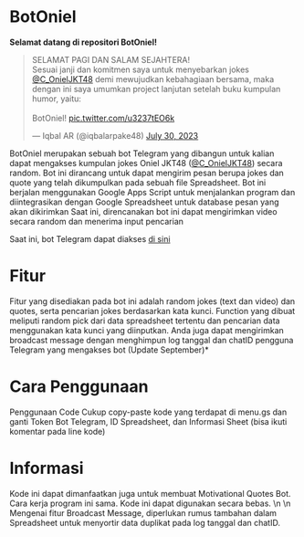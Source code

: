 # BotOniel
**Selamat datang di repositori BotOniel!**

<blockquote class="twitter-tweet" data-dnt="true" align="left"><p lang="in" dir="ltr">SELAMAT PAGI DAN SALAM SEJAHTERA!<br>Sesuai janji dan komitmen saya untuk menyebarkan jokes <a href="https://twitter.com/C_OnielJKT48?ref_src=twsrc%5Etfw">@C_OnielJKT48</a> demi mewujudkan kebahagiaan bersama, maka dengan ini saya umumkan project lanjutan setelah buku kumpulan humor, yaitu:<br><br>BotOniel! <a href="https://t.co/u3237tEO6k">pic.twitter.com/u3237tEO6k</a></p>&mdash; Iqbal AR (@iqbalarpake48) <a href="https://twitter.com/iqbalarpake48/status/1685486897542676480?ref_src=twsrc%5Etfw">July 30, 2023</a></blockquote>

BotOniel merupakan sebuah bot Telegram yang dibangun untuk kalian dapat mengakses kumpulan jokes Oniel JKT48 ([@C_OnielJKT48](https://twitter.com/C_OnielJKT48/)) secara random.
Bot ini dirancang untuk dapat mengirim pesan berupa jokes dan quote yang telah dikumpulkan pada sebuah file Spreadsheet. Bot ini berjalan menggunakan Google Apps Script untuk menjalankan program dan diintegrasikan dengan Google Spreadsheet untuk database pesan yang akan dikirimkan
Saat ini, direncanakan bot ini dapat mengirimkan video secara random dan menerima input pencarian

Saat ini, bot Telegram dapat diakses [di sini](https://t.me/botnielbot/ "Open Telegram Bot")

# Fitur
Fitur yang disediakan pada bot ini adalah random jokes (text dan video) dan quotes, serta pencarian jokes berdasarkan kata kunci.
Function yang dibuat meliputi random pick dari data spreadsheet tertentu dan pencarian data menggunakan kata kunci yang diinputkan.
Anda juga dapat mengirimkan broadcast message dengan menghimpun log tanggal dan chatID pengguna Telegram yang mengakses bot (Update September)*

# Cara Penggunaan
Penggunaan Code
Cukup copy-paste kode yang terdapat di menu.gs dan ganti Token Bot Telegram, ID Spreadsheet, dan Informasi Sheet (bisa ikuti komentar pada line kode)

# Informasi
Kode ini dapat dimanfaatkan juga untuk membuat Motivational Quotes Bot. Cara kerja program ini sama.
Kode ini dapat digunakan secara bebas.
\n \n
Mengenai fitur Broadcast Message, diperlukan rumus tambahan dalam Spreadsheet untuk menyortir data duplikat pada log tanggal dan chatID.
